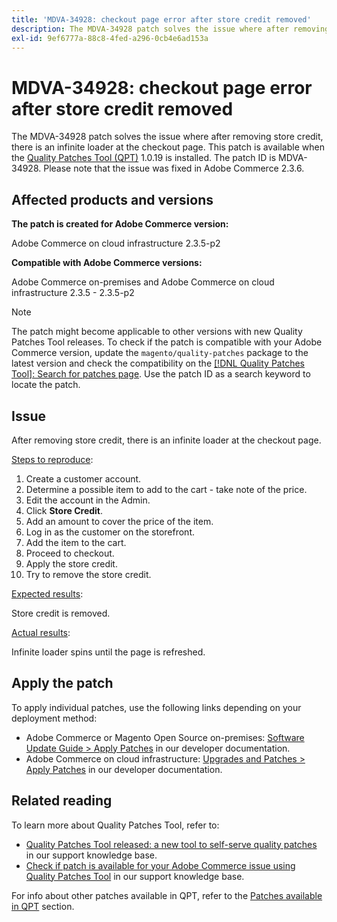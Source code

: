 ```yaml
---
title: 'MDVA-34928: checkout page error after store credit removed'
description: The MDVA-34928 patch solves the issue where after removing store credit, there is an infinite loader at the checkout page. This patch is available when the [Quality Patches Tool (QPT)](/help/announcements/adobe-commerce-announcements/magento-quality-patches-released-new-tool-to-self-serve-quality-patches.md) 1.0.19 is installed. The patch ID is MDVA-34928. Please note that the issue was fixed in Adobe Commerce 2.3.6.
exl-id: 9ef6777a-88c8-4fed-a296-0cb4e6ad153a
---
```

# MDVA-34928: checkout page error after store credit removed

The MDVA-34928 patch solves the issue where after removing store credit, there is an infinite loader at the checkout page. This patch is available when the [Quality Patches Tool (QPT)](/help/announcements/adobe-commerce-announcements/magento-quality-patches-released-new-tool-to-self-serve-quality-patches.md) 1.0.19 is installed. The patch ID is MDVA-34928. Please note that the issue was fixed in Adobe Commerce 2.3.6.

## Affected products and versions

**The patch is created for Adobe Commerce version:**

Adobe Commerce on cloud infrastructure 2.3.5-p2

**Compatible with Adobe Commerce versions:**

Adobe Commerce on-premises and Adobe Commerce on cloud infrastructure 2.3.5 - 2.3.5-p2

>[!NOTE]
>
>The patch might become applicable to other versions with new Quality Patches Tool releases. To check if the patch is compatible with your Adobe Commerce version, update the `magento/quality-patches` package to the latest version and check the compatibility on the [[!DNL Quality Patches Tool]: Search for patches page](https://devdocs.magento.com/quality-patches/tool.html#patch-grid). Use the patch ID as a search keyword to locate the patch.

## Issue

After removing store credit, there is an infinite loader at the checkout page.

<u>Steps to reproduce</u>:

1. Create a customer account.
1. Determine a possible item to add to the cart - take note of the price.
1. Edit the account in the Admin.
1. Click **Store Credit**.
1. Add an amount to cover the price of the item.
1. Log in as the customer on the storefront.
1. Add the item to the cart.
1. Proceed to checkout.
1. Apply the store credit.
1. Try to remove the store credit.

<u>Expected results</u>:

Store credit is removed.

<u>Actual results</u>:

Infinite loader spins until the page is refreshed.

## Apply the patch

To apply individual patches, use the following links depending on your deployment method:

* Adobe Commerce or Magento Open Source on-premises: [Software Update Guide > Apply Patches](https://devdocs.magento.com/guides/v2.4/comp-mgr/patching/mqp.html) in our developer documentation.
* Adobe Commerce on cloud infrastructure: [Upgrades and Patches > Apply Patches](https://devdocs.magento.com/cloud/project/project-patch.html) in our developer documentation.

## Related reading

To learn more about Quality Patches Tool, refer to:

* [Quality Patches Tool released: a new tool to self-serve quality patches](/help/announcements/adobe-commerce-announcements/magento-quality-patches-released-new-tool-to-self-serve-quality-patches.md) in our support knowledge base.
* [Check if patch is available for your Adobe Commerce issue using Quality Patches Tool](/help/support-tools/patches-available-in-qpt-tool/check-patch-for-magento-issue-with-magento-quality-patches.md) in our support knowledge base.

For info about other patches available in QPT, refer to the [Patches available in QPT](https://support.magento.com/hc/en-us/sections/360010506631-Patches-available-in-QPT-tool-) section.
